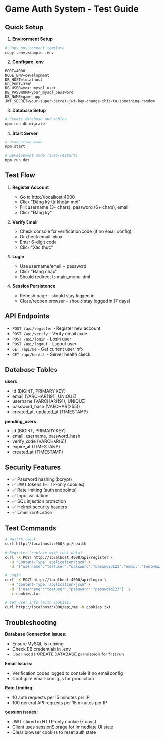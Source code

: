 # Game Auth System - Test Guide

## Quick Setup

1. **Environment Setup**

```bash
# Copy environment template
copy .env.example .env
```

2. **Configure .env**

```env
PORT=4000
NODE_ENV=development
DB_HOST=localhost
DB_PORT=3306
DB_USER=your_mysql_user
DB_PASSWORD=your_mysql_password
DB_NAME=game_app
JWT_SECRET=your-super-secret-jwt-key-change-this-to-something-random
```

3. **Database Setup**

```bash
# Create database and tables
npm run db:migrate
```

4. **Start Server**

```bash
# Production mode
npm start

# Development mode (auto-restart)
npm run dev
```

## Test Flow

1. **Register Account**

   - Go to http://localhost:4000
   - Click "Đăng ký tài khoản mới"
   - Fill: username (3+ chars), password (6+ chars), email
   - Click "Đăng ký"

2. **Verify Email**

   - Check console for verification code (if no email config)
   - Or check email inbox
   - Enter 6-digit code
   - Click "Xác thực"

3. **Login**

   - Use username/email + password
   - Click "Đăng nhập"
   - Should redirect to main_menu.html

4. **Session Persistence**
   - Refresh page - should stay logged in
   - Close/reopen browser - should stay logged in (7 days)

## API Endpoints

- `POST /api/register` - Register new account
- `POST /api/verify` - Verify email code
- `POST /api/login` - Login user
- `POST /api/logout` - Logout user
- `GET /api/me` - Get current user info
- `GET /api/health` - Server health check

## Database Tables

**users**

- id (BIGINT, PRIMARY KEY)
- email (VARCHAR(191), UNIQUE)
- username (VARCHAR(191), UNIQUE)
- password_hash (VARCHAR(255))
- created_at, updated_at (TIMESTAMP)

**pending_users**

- id (BIGINT, PRIMARY KEY)
- email, username, password_hash
- verify_code (VARCHAR(6))
- expire_at (TIMESTAMP)
- created_at (TIMESTAMP)

## Security Features

- ✅ Password hashing (bcrypt)
- ✅ JWT tokens (HTTP-only cookies)
- ✅ Rate limiting (auth endpoints)
- ✅ Input validation
- ✅ SQL injection protection
- ✅ Helmet security headers
- ✅ Email verification

## Test Commands

```bash
# Health check
curl http://localhost:4000/api/health

# Register (replace with real data)
curl -X POST http://localhost:4000/api/register \
  -H "Content-Type: application/json" \
  -d '{"username":"testuser","password":"password123","email":"test@example.com"}'

# Login
curl -X POST http://localhost:4000/api/login \
  -H "Content-Type: application/json" \
  -d '{"username":"testuser","password":"password123"}' \
  -c cookies.txt

# Get user info (with cookies)
curl http://localhost:4000/api/me -b cookies.txt
```

## Troubleshooting

**Database Connection Issues:**

- Ensure MySQL is running
- Check DB credentials in .env
- User needs CREATE DATABASE permission for first run

**Email Issues:**

- Verification codes logged to console if no email config
- Configure email-config.js for production

**Rate Limiting:**

- 10 auth requests per 15 minutes per IP
- 100 general API requests per 15 minutes per IP

**Session Issues:**

- JWT stored in HTTP-only cookie (7 days)
- Client uses sessionStorage for immediate UI state
- Clear browser cookies to reset auth state
